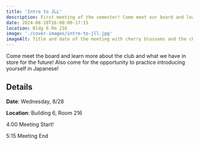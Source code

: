 ```yaml
---
title: 'Intro to JLL'
description: First meeting of the semester! Come meet our board and learn more about JLL!
date: 2024-08-28T16:00:00-17:15
location: Bldg 6 Rm 216
image: './cover-images/intro-to-jll.jpg'
imageAlt: Title and date of the meeting with cherry blossoms and the character Umaru looking happy and using her laptop
---
```


Come meet the board and learn more about the club and what we have in store for the future! Also come for the opportunity to practice introducing yourself in Japanese!

## Details
**Date**: Wednesday, 8/28

**Location**: Building 6, Room 216

4:00    Meeting Start!

5:15    Meeting End